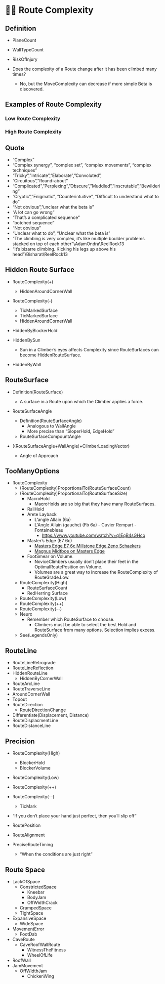# 🔷🔺 <route>Route</route> Complexity

## Definition

- PlaneCount
- WallTypeCount
- RiskOfInjury


- Does the complexity of a Route change after it has been climbed many times?
    - No, but the MoveComplexity can decrease if more simple Beta is discovered.


## Examples of <route>Route</route> Complexity


### Low <route>Route</route> Complexity



### High <route>Route</route> Complexity

## Quote

- “Complex”
- “Complex synergy”, “complex set”, “complex movements”, “complex techniques”
- “Tricky”,”Intricate”,”Elaborate”,”Convoluted”,
- ”Circuitous”,”Round-about”
- “Complicated”,”Perplexing”,”Obscure”,”Muddled”,”Inscrutable”,”Bewildering”
- ”Cryptic”,”Enigmatic”, ”Counterintuitive”, “Difficult to understand what to do”
- “Not obvious”,”unclear what the beta is”
- “A lot can go wrong”
- “That’s a complicated sequence”
- “botched sequence”
- “Not obvious”
- “Unclear what to do”, “Unclear what the beta is”
- “The climbing is very complex, it’s like multiple boulder problems stacked on top of each other”\AdamOndra\ReelRock13
- “It’s bizarre climbing. Kicking his legs up above his head”\Bisharat\ReelRock13

## Hidden Route Surface

- RouteComplexity(+)
    - HiddenAroundCornerWall
- RouteComplexity(-)
    - TicMarkedSurface
    - TicMarkedSurface
    - HiddenAroundCornerWall

- HiddenByBlockerHold
- HiddenBySun
    - Sun in a Climber’s eyes affects Complexity since RouteSurfaces can become HiddenRouteSurface.
- HiddenByWall

## RouteSurface
- Definition(RouteSurface)
    - A surface in a Route upon which the Climber applies a force.

- RouteSurfaceAngle
    - Definition(RouteSurfaceAngle)
        - Analogous to WallAngle
        - More precise than “SloperHold, EdgeHold”
    - RouteSurfaceCompountAngle
- ((RouteSurfaceAngle+WallAngle)+ClimberLoadingVector)
    - Angle of Approach


## TooManyOptions

- RouteComplexity
    - (RouteComplexity)ProportionalTo(RouteSurfaceCount)
    - (RouteComplexity)ProportionalTo(RouteSurfaceSize)
        - MacroHold
            - MacroHolds are so big that they have many RouteSurfaces.
        - RailHold
        - Arete Layback
            - L’angle Allain (6a)
            - L'Angle Allain (gauche) (Fb 6a) - Cuvier Rempart - Fontainebleau
                -  https://www.youtube.com/watch?v=q1EqB4sGHco
        - Master’s Edge (E7 6c)
            - [Masters Edge E7 6c Millstone Edge Zeno Schaekers](https://www.youtube.com/watch?v=NpwfMAnwSWw)
            - [Magnus Midtboe on Masters Edge](https://www.youtube.com/watch?v=Ij9_41yNdS4)
        - FootSmear on Volume.
            - NoviceClimbers usually don’t place their feet in the OptimalRoutePosition on Volume.
            - Volumes are a great way to increase the RouteComplexity of RouteGrade.Low.
    - RouteComplexity(High)
        - RouteSurfaceCount
        - RedHerring Surface
    - RouteComplexity(Low)
    - RouteComplexity(++)
    - RouteComplexity(--)
    - Neuro
        - Remember which RouteSurface to choose.
            - Climbers must be able to select the best Hold and RouteSurface from many options. Selection implies excess.
    - See(LegendsOnly)

## RouteLine
- RouteLineRetrograde
- RouteLineReflection
- HiddenRouteLine
    - HiddenByCornerWall
- RouteArcLine
- RouteTraverseLine
- AroundCornerWall
- Topout
- RouteDirection
    - RouteDirectionChange
- Differentiate(Displacement, Distance)
- RouteDisplacmentLine
- RouteDistanceLine



## Precision

- RouteComplexity(High)
    - BlockerHold
    - BlockerVolume
- RouteComplexity(Low)
- RouteComplexity(++)
- RouteComplexity(--)
    - TicMark
- “If you don’t place your hand just perfect, then you’ll slip off”

- RoutePosition
- RouteAlignment
- PreciseRouteTiming
    - “When the conditions are just right”


## Route Space

- LackOfSpace
    - ConstrictedSpace
        - Kneebar
        - BodyJam
        - OffWidthCrack
    - CrampedSpace
    - TightSpace
- ExpansiveSpace
    - WideSpace
- MovementError
    - FootDab
- CaveRoute
    - CaveRoofWallRoute
        - WitnessTheFitness
        - WheelOfLife
- RoofWall
- JamMovement
    - OffWidthJam
        - ChickenWing
